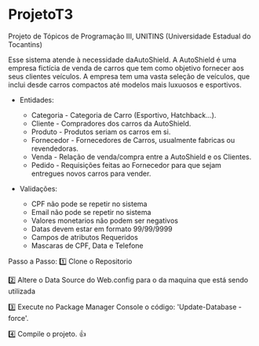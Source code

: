 # ProjetoT3
Projeto de Tópicos de Programação III, UNITINS (Universidade Estadual do Tocantins)

Esse sistema atende à necessidade daAutoShield. A AutoShield é uma empresa fictícia de venda de carros que tem como objetivo fornecer aos seus clientes veículos. A empresa tem uma vasta seleção de veículos, que inclui desde carros compactos até modelos mais luxuosos e esportivos.

- Entidades:
  - Categoria - Categoria de Carro (Esportivo, Hatchback...).
  - Cliente - Compradores dos carros da AutoShield.
  - Produto - Produtos seriam os carros em si.
  - Fornecedor - Fornecedores de Carros, usualmente fabricas ou revendedoras.
  - Venda - Relação de venda/compra entre a AutoShield e os Clientes.
  - Pedido - Requisições feitas ao Fornecedor para que sejam entregues novos carros para vender.

- Validações:
  - CPF não pode se repetir no sistema
  - Email não pode se repetir no sistema
  - Valores monetarios não podem ser negativos
  - Datas devem estar em formato 99/99/9999
  - Campos de atributos Requeridos
  - Mascaras de CPF, Data e Telefone

Passo a Passo:
1️⃣ Clone o Repositorio

2️⃣ Altere o Data Source do Web.config para o da maquina que está sendo utilizada

3️⃣ Execute no Package Manager Console o código: 'Update-Database -force'.

4️⃣ Compile o projeto. 👍
